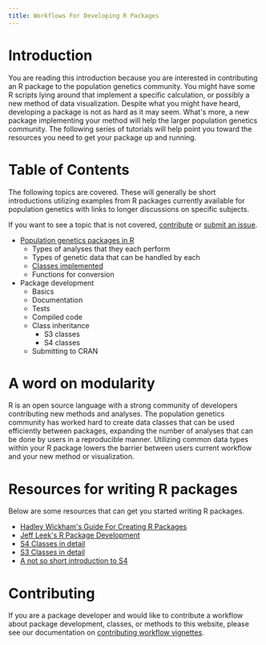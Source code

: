 ```yaml
---
title: Workflows For Developing R Packages
---
```


Introduction
=======

You are reading this introduction because you are interested in contributing an
R package to the population genetics community. You might have some R scripts
lying around that implement a specific calculation, or possibly a new
method of data visualization. Despite what you might have heard, developing a 
package is not as hard as it may seem. What's more, a new package implementing
your method will help the larger population genetics community. The following
series of tutorials will help point you toward the resources you need to get your
package up and running.

Table of Contents
=======

The following topics are covered. These will generally be short introductions 
utilizing examples from R packages currently available for population genetics
with links to longer discussions on specific subjects.

If you want to see a topic that is not 
covered, [contribute](CONTRIBUTING.html) or 
[submit an issue](https://github.com/NESCent/popgenInfo/issues). 

- [Population genetics packages in R](PACKAGES.html)
    - Types of analyses that they each perform
    - Types of genetic data that can be handled by each
    - [Classes implemented](DATAFORMATS.html)
    - Functions for conversion
- Package development
    - Basics
    - Documentation
    - Tests
    - Compiled code
    - Class inheritance
      - S3 classes <!--(strataG example)-->
      - S4 classes <!--(genind example)-->
    - Submitting to CRAN
    
A word on modularity
=======

R is an open source language with a strong community of developers contributing
new methods and analyses. The population genetics community has worked hard to 
create data classes that can be used efficiently between packages, expanding the
number of analyses that can be done by users in a reproducible manner. Utilizing
common data types within your R package lowers the barrier between users current
workflow and your new method or visualization. 

Resources for writing R packages
=======

Below are some resources that can get you started writing R packages. 

 - [Hadley Wickham's Guide For Creating R Packages](http://r-pkgs.had.co.nz/)
 - [Jeff Leek's R Package Development](https://github.com/jtleek/rpackages)
 - [S4 Classes in detail](http://adv-r.had.co.nz/S4.html)
 - [S3 Classes in detail](http://adv-r.had.co.nz/S3.html)
 - [A not so short introduction to S4](http://cran.r-project.org/doc/contrib/Genolini-S4tutorialV0-5en.pdf)

Contributing
=======

If you are a package developer and would like to contribute a workflow about
package development, classes, or methods to this website, please see our
documentation on [contributing workflow vignettes](CONTRIBUTING.html).

